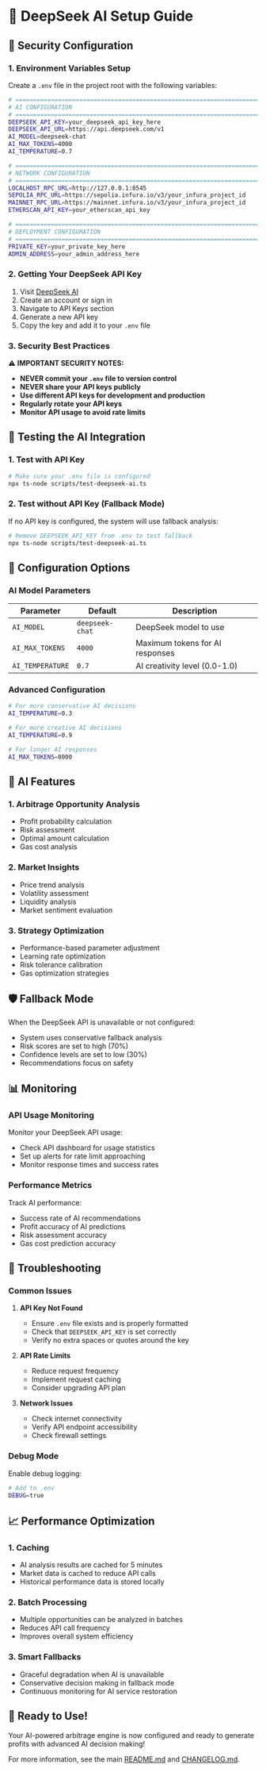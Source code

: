 # 🤖 DeepSeek AI Setup Guide

## 🔐 Security Configuration

### 1. Environment Variables Setup

Create a `.env` file in the project root with the following variables:

```bash
# =============================================================================
# AI CONFIGURATION
# =============================================================================
DEEPSEEK_API_KEY=your_deepseek_api_key_here
DEEPSEEK_API_URL=https://api.deepseek.com/v1
AI_MODEL=deepseek-chat
AI_MAX_TOKENS=4000
AI_TEMPERATURE=0.7

# =============================================================================
# NETWORK CONFIGURATION
# =============================================================================
LOCALHOST_RPC_URL=http://127.0.0.1:8545
SEPOLIA_RPC_URL=https://sepolia.infura.io/v3/your_infura_project_id
MAINNET_RPC_URL=https://mainnet.infura.io/v3/your_infura_project_id
ETHERSCAN_API_KEY=your_etherscan_api_key

# =============================================================================
# DEPLOYMENT CONFIGURATION
# =============================================================================
PRIVATE_KEY=your_private_key_here
ADMIN_ADDRESS=your_admin_address_here
```

### 2. Getting Your DeepSeek API Key

1. Visit [DeepSeek AI](https://platform.deepseek.com/)
2. Create an account or sign in
3. Navigate to API Keys section
4. Generate a new API key
5. Copy the key and add it to your `.env` file

### 3. Security Best Practices

⚠️ **IMPORTANT SECURITY NOTES:**

- **NEVER commit your `.env` file to version control**
- **NEVER share your API keys publicly**
- **Use different API keys for development and production**
- **Regularly rotate your API keys**
- **Monitor API usage to avoid rate limits**

## 🚀 Testing the AI Integration

### 1. Test with API Key

```bash
# Make sure your .env file is configured
npx ts-node scripts/test-deepseek-ai.ts
```

### 2. Test without API Key (Fallback Mode)

If no API key is configured, the system will use fallback analysis:

```bash
# Remove DEEPSEEK_API_KEY from .env to test fallback
npx ts-node scripts/test-deepseek-ai.ts
```

## 🔧 Configuration Options

### AI Model Parameters

| Parameter | Default | Description |
|-----------|---------|-------------|
| `AI_MODEL` | `deepseek-chat` | DeepSeek model to use |
| `AI_MAX_TOKENS` | `4000` | Maximum tokens for AI responses |
| `AI_TEMPERATURE` | `0.7` | AI creativity level (0.0-1.0) |

### Advanced Configuration

```bash
# For more conservative AI decisions
AI_TEMPERATURE=0.3

# For more creative AI decisions
AI_TEMPERATURE=0.9

# For longer AI responses
AI_MAX_TOKENS=8000
```

## 🎯 AI Features

### 1. Arbitrage Opportunity Analysis
- Profit probability calculation
- Risk assessment
- Optimal amount calculation
- Gas cost analysis

### 2. Market Insights
- Price trend analysis
- Volatility assessment
- Liquidity analysis
- Market sentiment evaluation

### 3. Strategy Optimization
- Performance-based parameter adjustment
- Learning rate optimization
- Risk tolerance calibration
- Gas optimization strategies

## 🛡️ Fallback Mode

When the DeepSeek API is unavailable or not configured:

- System uses conservative fallback analysis
- Risk scores are set to high (70%)
- Confidence levels are set to low (30%)
- Recommendations focus on safety

## 📊 Monitoring

### API Usage Monitoring

Monitor your DeepSeek API usage:
- Check API dashboard for usage statistics
- Set up alerts for rate limit approaching
- Monitor response times and success rates

### Performance Metrics

Track AI performance:
- Success rate of AI recommendations
- Profit accuracy of AI predictions
- Risk assessment accuracy
- Gas cost prediction accuracy

## 🔄 Troubleshooting

### Common Issues

1. **API Key Not Found**
   - Ensure `.env` file exists and is properly formatted
   - Check that `DEEPSEEK_API_KEY` is set correctly
   - Verify no extra spaces or quotes around the key

2. **API Rate Limits**
   - Reduce request frequency
   - Implement request caching
   - Consider upgrading API plan

3. **Network Issues**
   - Check internet connectivity
   - Verify API endpoint accessibility
   - Check firewall settings

### Debug Mode

Enable debug logging:

```bash
# Add to .env
DEBUG=true
```

## 📈 Performance Optimization

### 1. Caching
- AI analysis results are cached for 5 minutes
- Market data is cached to reduce API calls
- Historical performance data is stored locally

### 2. Batch Processing
- Multiple opportunities can be analyzed in batches
- Reduces API call frequency
- Improves overall system efficiency

### 3. Smart Fallbacks
- Graceful degradation when AI is unavailable
- Conservative decision making in fallback mode
- Continuous monitoring for AI service restoration

## 🎉 Ready to Use!

Your AI-powered arbitrage engine is now configured and ready to generate profits with advanced AI decision making!

For more information, see the main [README.md](README.md) and [CHANGELOG.md](CHANGELOG.md).
